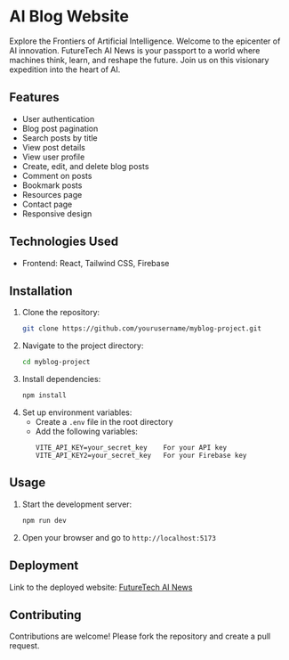 
# AI Blog Website

Explore the Frontiers of Artificial Intelligence. 
Welcome to the epicenter of AI innovation. FutureTech AI News is your passport to a world where machines think, learn, and reshape the future. Join us on this visionary expedition into the heart of AI.

## Features

- User authentication
- Blog post pagination
- Search posts by title
- View post details
- View user profile
- Create, edit, and delete blog posts
- Comment on posts
- Bookmark posts
- Resources page
- Contact page
- Responsive design

## Technologies Used

- Frontend: React, Tailwind CSS, Firebase


## Installation

1. Clone the repository:
    ```sh
    git clone https://github.com/yourusername/myblog-project.git
    ```
2. Navigate to the project directory:
    ```sh
    cd myblog-project
    ```
3. Install dependencies:
    ```sh
    npm install
    ```
4. Set up environment variables:
    - Create a `.env` file in the root directory
    - Add the following variables:
        ```        
        VITE_API_KEY=your_secret_key    For your API key
        VITE_API_KEY2=your_secret_key   For your Firebase key
        ```

## Usage

1. Start the development server:
    ```sh
    npm run dev
    ```
2. Open your browser and go to `http://localhost:5173`

## Deployment
Link to the deployed website: [FutureTech AI News](aiblogwebapp.netlify.app)

## Contributing

Contributions are welcome! Please fork the repository and create a pull request.


